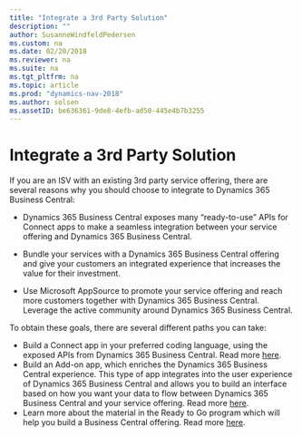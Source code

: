 ```yaml
---
title: "Integrate a 3rd Party Solution"
description: ""
author: SusanneWindfeldPedersen
ms.custom: na
ms.date: 02/20/2018
ms.reviewer: na
ms.suite: na
ms.tgt_pltfrm: na
ms.topic: article
ms.prod: "dynamics-nav-2018"
ms.author: solsen
ms.assetID: be636361-9de8-4efb-ad50-445e4b7b3255
---
```


# Integrate a 3rd Party Solution
If you are an ISV with an existing 3rd party service offering, there are several reasons why you should choose to integrate to Dynamics 365 Business Central:

- Dynamics 365 Business Central exposes many “ready-to-use” APIs for Connect apps to make a seamless integration between your service offering and Dynamics 365 Business Central. 

- Bundle your services with a Dynamics 365 Business Central offering and give your customers an integrated experience that increases the value for their investment. 

- Use Microsoft AppSource to promote your service offering and reach more customers together with Dynamics 365 Business Central. 
Leverage the active community around Dynamics 365 Business Central. 

To obtain these goals, there are several different paths you can take: 
- Build a Connect app in your preferred coding language, using the exposed APIs from Dynamics 365 Business Central. Read more [here]().<!--connect-->
- Build an Add-on app, which enriches the Dynamics 365 Business Central experience. This type of app integrates into the user experience of Dynamics 365 Business Central and allows you to build an interface based on how you want your data to flow between Dynamics 365 Business Central and your service offering. Read more [here](). <!-- (2-ADDON) -->
- Learn more about the material in the Ready to Go program which will help you build a Business Central offering. Read more [here](). <!-- (3-Ready2Go) -->


